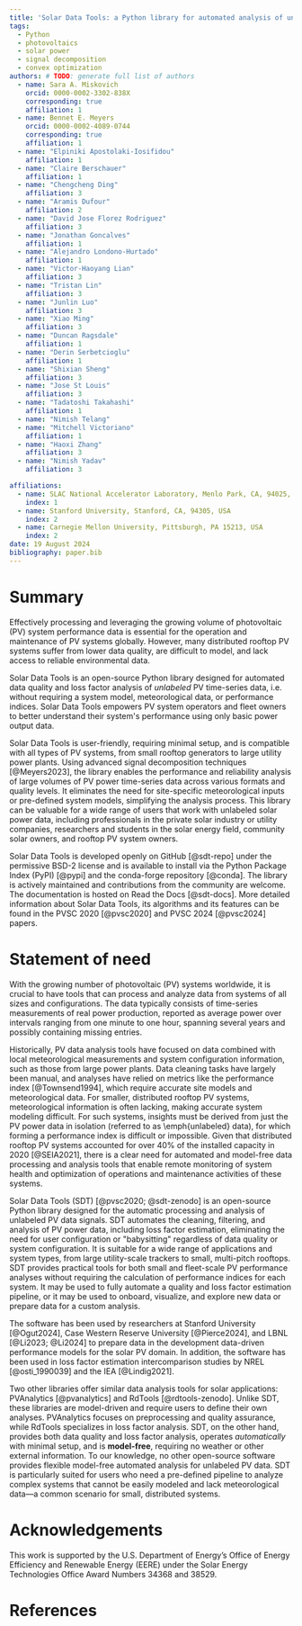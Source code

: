 ```yaml
---
title: 'Solar Data Tools: a Python library for automated analysis of unlabeled PV data'
tags:
  - Python
  - photovoltaics
  - solar power
  - signal decomposition
  - convex optimization
authors: # TODO: generate full list of authors
  - name: Sara A. Miskovich
    orcid: 0000-0002-3302-838X
    corresponding: true
    affiliation: 1
  - name: Bennet E. Meyers
    orcid: 0000-0002-4089-0744
    corresponding: true
    affiliation: 1
  - name: "Elpiniki Apostolaki-Iosifidou"
    affiliation: 1
  - name: "Claire Berschauer"
    affiliation: 1
  - name: "Chengcheng Ding"
    affiliation: 3
  - name: "Aramis Dufour"
    affiliation: 2
  - name: "David Jose Florez Rodriguez"
    affiliation: 3
  - name: "Jonathan Goncalves"
    affiliation: 1
  - name: "Alejandro Londono-Hurtado"
    affiliation: 1
  - name: "Victor-Haoyang Lian"
    affiliation: 3
  - name: "Tristan Lin"
    affiliation: 3
  - name: "Junlin Luo"
    affiliation: 3
  - name: "Xiao Ming"
    affiliation: 3
  - name: "Duncan Ragsdale"
    affiliation: 1
  - name: "Derin Serbetcioglu"
    affiliation: 1
  - name: "Shixian Sheng"
    affiliation: 3
  - name: "Jose St Louis"
    affiliation: 3
  - name: "Tadatoshi Takahashi"
    affiliation: 1
  - name: "Nimish Telang"
  - name: "Mitchell Victoriano"
    affiliation: 1
  - name: "Haoxi Zhang"
    affiliation: 3
  - name: "Nimish Yadav"
    affiliation: 3

affiliations:
  - name: SLAC National Accelerator Laboratory, Menlo Park, CA, 94025, USA
    index: 1
  - name: Stanford University, Stanford, CA, 94305, USA
    index: 2
  - name: Carnegie Mellon University, Pittsburgh, PA 15213, USA
    index: 2
date: 19 August 2024
bibliography: paper.bib
---
```


# Summary

[//]: # (high level summary, for non expert audience)

Effectively processing and leveraging the growing volume of photovoltaic (PV) system performance data is essential for
the operation and maintenance of PV systems globally. However, many distributed rooftop PV systems suffer from lower
data quality, are difficult to model, and lack access to reliable environmental data.

Solar Data Tools is an open-source Python library designed for automated data quality and loss factor
analysis of _unlabeled_ PV time-series data, i.e. without requiring a system model, meteorological
data, or performance indices. Solar Data Tools empowers PV system operators and fleet
owners to better understand their system's performance using only basic power output data.

Solar Data Tools is user-friendly, requiring minimal setup, and is compatible with all types of PV systems, from small
rooftop generators to large utility power plants. Using
advanced signal decomposition techniques [@Meyers2023], the library enables the performance and reliability analysis of large
volumes of PV power time-series data across various formats and quality levels. It eliminates the need for site-specific
meteorological inputs or pre-defined system models, simplifying the analysis process.  This library can be valuable
for a wide range of users that work with unlabeled solar power data, including
professionals in the private solar industry or utility companies, researchers and students in the solar energy field,
community solar owners, and rooftop PV system owners.

Solar Data Tools is developed openly on GitHub [@sdt-repo] under the permissive BSD-2 license and is available to
install via the Python Package Index (PyPI) [@pypi] and the conda-forge repository [@conda]. The library is actively
maintained and contributions
from the community are welcome. The documentation is hosted on Read the Docs [@sdt-docs]. More detailed information
about Solar Data Tools, its algorithms and
its features can be found in the PVSC 2020 [@pvsc2020] and PVSC 2024 [@pvsc2024] papers.

# Statement of need

With the growing number of photovoltaic (PV) systems worldwide,
it is crucial to have tools that can process and analyze data
from systems of all sizes and configurations. The data
typically consists of time-series measurements of real
power production, reported as average power over intervals ranging from
one minute to one hour, spanning several years and possibly
containing missing entries.

Historically, PV data analysis tools have focused on data combined
with local meteorological measurements and system configuration
information, such as those from large power plants. Data cleaning tasks
have largely been manual, and analyses have relied on metrics like the
performance index [@Townsend1994], which require accurate site models and
meteorological data. For smaller, distributed rooftop PV systems,
meteorological information is often lacking, making accurate system
modeling difficult. For such systems, insights must be derived from just
the PV power data in isolation (referred to as \emph{unlabeled} data),
for which forming a performance index is difficult or impossible. Given
that distributed rooftop PV systems accounted for over 40\% of the
installed capacity in 2020 [@SEIA2021], there is a clear need for
automated and model-free data processing and analysis tools that
enable remote monitoring of system health and optimization of operations
and maintenance activities of these systems.

[//]: #
Solar Data Tools (SDT) [@pvsc2020; @sdt-zenodo] is an open-source Python
library designed for the automatic processing and analysis of unlabeled PV
data signals. SDT automates the cleaning, filtering, and analysis of PV power
data, including loss factor estimation, eliminating the need for user
configuration or "babysitting" regardless of data quality or system
configuration. It is suitable for a wide range of applications and system types, from large
utility-scale trackers to small, multi-pitch rooftops. SDT provides practical
tools for both small and fleet-scale PV performance analyses without
requiring the calculation of performance indices for each system. It may be used to fully automate a
quality and loss factor estimation pipeline, or it may be used to onboard, visualize, and explore new
data or prepare data for a custom analysis.

The software has been used by researchers at Stanford University [@Ogut2024], Case Western Reserve University [@Pierce2024],
and LBNL [@Li2023; @Li2024] to prepare data in the development data-driven performance models for the solar PV domain.
In addition, the software has been used in loss factor estimation intercomparison studies by NREL [@osti_1990039] and the IEA [@Lindig2021].

Two other libraries offer similar data analysis tools for solar applications:
PVAnalytics [@pvanalytics] and RdTools [@rdtools-zenodo]. Unlike SDT,
these libraries are model-driven and require users to define their own analyses.
PVAnalytics focuses on preprocessing and quality assurance, while RdTools specializes in
loss factor analysis. SDT, on the other hand, provides both data quality and
loss factor analysis, operates _automatically_ with minimal setup, and is
**model-free**, requiring no weather or other external information. To our knowledge, no other open-source software
provides flexible model-free automated analysis for unlabeled PV data.
SDT is particularly suited for users who need a pre-defined pipeline to analyze
complex systems that cannot be easily modeled and lack meteorological data—a
common scenario for small, distributed systems.



# Acknowledgements

This work is supported by the U.S. Department of Energy’s Office of
Energy Efficiency and Renewable Energy (EERE) under the Solar Energy
Technologies Office Award Numbers 34368 and 38529.

# References
